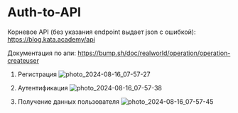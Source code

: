 # Auth-to-API

Корневое API (без указания endpoint выдает json с ошибкой): https://blog.kata.academy/api

Документация по апи:  https://bump.sh/doc/realworld/operation/operation-createuser 


1. Регистрация
![photo_2024-08-16_07-57-27](https://github.com/user-attachments/assets/8451a61d-d4a8-49d4-b4db-1b208d9d8732)





2. Аутентификация
![photo_2024-08-16_07-57-38](https://github.com/user-attachments/assets/4dfa4a33-4db7-4eb9-90a3-547d0132f9cf)




3. Получение данных пользователя
![photo_2024-08-16_07-57-45](https://github.com/user-attachments/assets/86ba8add-c576-4f5e-88b7-bccff9c0f122)
